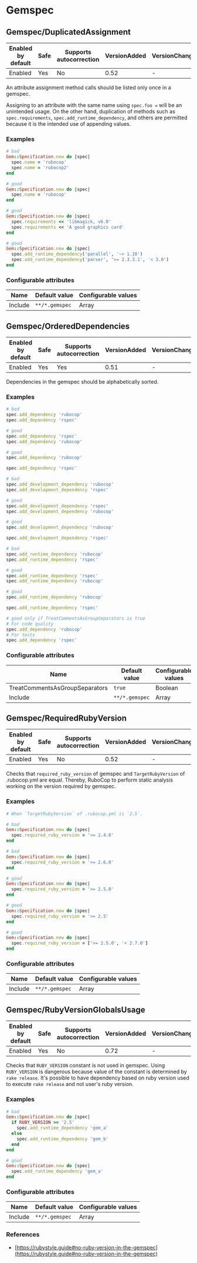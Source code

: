# Gemspec

## Gemspec/DuplicatedAssignment

Enabled by default | Safe | Supports autocorrection | VersionAdded | VersionChanged
--- | --- | --- | --- | ---
Enabled | Yes | No | 0.52 | -

An attribute assignment method calls should be listed only once
in a gemspec.

Assigning to an attribute with the same name using `spec.foo =` will be
an unintended usage. On the other hand, duplication of methods such
as `spec.requirements`, `spec.add_runtime_dependency`, and others are
permitted because it is the intended use of appending values.

### Examples

```ruby
# bad
Gem::Specification.new do |spec|
  spec.name = 'rubocop'
  spec.name = 'rubocop2'
end

# good
Gem::Specification.new do |spec|
  spec.name = 'rubocop'
end

# good
Gem::Specification.new do |spec|
  spec.requirements << 'libmagick, v6.0'
  spec.requirements << 'A good graphics card'
end

# good
Gem::Specification.new do |spec|
  spec.add_runtime_dependency('parallel', '~> 1.10')
  spec.add_runtime_dependency('parser', '>= 2.3.3.1', '< 3.0')
end
```

### Configurable attributes

Name | Default value | Configurable values
--- | --- | ---
Include | `**/*.gemspec` | Array

## Gemspec/OrderedDependencies

Enabled by default | Safe | Supports autocorrection | VersionAdded | VersionChanged
--- | --- | --- | --- | ---
Enabled | Yes | Yes  | 0.51 | -

Dependencies in the gemspec should be alphabetically sorted.

### Examples

```ruby
# bad
spec.add_dependency 'rubocop'
spec.add_dependency 'rspec'

# good
spec.add_dependency 'rspec'
spec.add_dependency 'rubocop'

# good
spec.add_dependency 'rubocop'

spec.add_dependency 'rspec'

# bad
spec.add_development_dependency 'rubocop'
spec.add_development_dependency 'rspec'

# good
spec.add_development_dependency 'rspec'
spec.add_development_dependency 'rubocop'

# good
spec.add_development_dependency 'rubocop'

spec.add_development_dependency 'rspec'

# bad
spec.add_runtime_dependency 'rubocop'
spec.add_runtime_dependency 'rspec'

# good
spec.add_runtime_dependency 'rspec'
spec.add_runtime_dependency 'rubocop'

# good
spec.add_runtime_dependency 'rubocop'

spec.add_runtime_dependency 'rspec'

# good only if TreatCommentsAsGroupSeparators is true
# For code quality
spec.add_dependency 'rubocop'
# For tests
spec.add_dependency 'rspec'
```

### Configurable attributes

Name | Default value | Configurable values
--- | --- | ---
TreatCommentsAsGroupSeparators | `true` | Boolean
Include | `**/*.gemspec` | Array

## Gemspec/RequiredRubyVersion

Enabled by default | Safe | Supports autocorrection | VersionAdded | VersionChanged
--- | --- | --- | --- | ---
Enabled | Yes | No | 0.52 | -

Checks that `required_ruby_version` of gemspec and `TargetRubyVersion`
of .rubocop.yml are equal.
Thereby, RuboCop to perform static analysis working on the version
required by gemspec.

### Examples

```ruby
# When `TargetRubyVersion` of .rubocop.yml is `2.5`.

# bad
Gem::Specification.new do |spec|
  spec.required_ruby_version = '>= 2.4.0'
end

# bad
Gem::Specification.new do |spec|
  spec.required_ruby_version = '>= 2.6.0'
end

# good
Gem::Specification.new do |spec|
  spec.required_ruby_version = '>= 2.5.0'
end

# good
Gem::Specification.new do |spec|
  spec.required_ruby_version = '>= 2.5'
end

# good
Gem::Specification.new do |spec|
  spec.required_ruby_version = ['>= 2.5.0', '< 2.7.0']
end
```

### Configurable attributes

Name | Default value | Configurable values
--- | --- | ---
Include | `**/*.gemspec` | Array

## Gemspec/RubyVersionGlobalsUsage

Enabled by default | Safe | Supports autocorrection | VersionAdded | VersionChanged
--- | --- | --- | --- | ---
Enabled | Yes | No | 0.72 | -

Checks that `RUBY_VERSION` constant is not used in gemspec.
Using `RUBY_VERSION` is dangerous because value of the
constant is determined by `rake release`.
It's possible to have dependency based on ruby version used
to execute `rake release` and not user's ruby version.

### Examples

```ruby
# bad
Gem::Specification.new do |spec|
  if RUBY_VERSION >= '2.5'
    spec.add_runtime_dependency 'gem_a'
  else
    spec.add_runtime_dependency 'gem_b'
  end
end

# good
Gem::Specification.new do |spec|
  spec.add_runtime_dependency 'gem_a'
end
```

### Configurable attributes

Name | Default value | Configurable values
--- | --- | ---
Include | `**/*.gemspec` | Array

### References

* [https://rubystyle.guide#no-ruby-version-in-the-gemspec](https://rubystyle.guide#no-ruby-version-in-the-gemspec)
